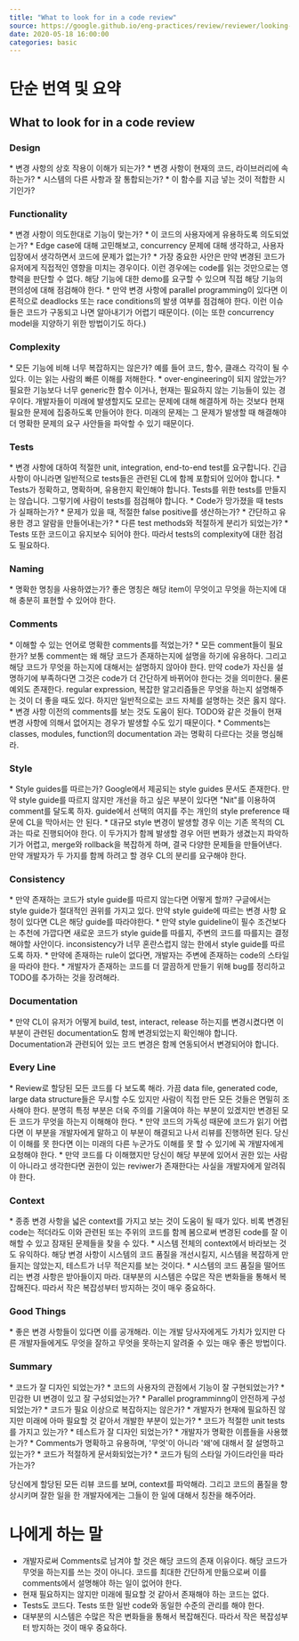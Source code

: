 ```yaml
---
title: "What to look for in a code review"
source: https://google.github.io/eng-practices/review/reviewer/looking-for.html
date: 2020-05-18 16:00:00
categories: basic
---
```

<h1>단순 번역 및 요약</h1>
<h2>What to look for in a code review</h2>
<h3>Design</h3>
* 변경 사항의 상호 작용이 이해가 되는가?
* 변경 사항이 현재의 코드, 라이브러리에 속하는가?
* 시스템의 다른 사항과 잘 통합되는가?
* 이 함수를 지금 넣는 것이 적합한 시기인가?

<h3>Functionality</h3>
* 변경 사항이 의도한대로 기능이 맞는가?
* 이 코드의 사용자에게 유용하도록 의도되었는가?
* Edge case에 대해 고민해보고, concurrency 문제에 대해 생각하고, 사용자 입장에서 생각하면서 코드에 문제가 없는가?
* 가장 중요한 사안은 만약 변경된 코드가 유저에게 직접적인 영향을 미치는 경우이다. 이런 경우에는 code를 읽는 것만으로는 영향력을 판단할 수 없다. 해당 기능에 대한 demo를 요구할 수 있으며 직접 해당 기능의 편의성에 대해 점검해야 한다.
* 만약 변경 사항에 parallel programming이 있다면 이론적으로 deadlocks 또는 race conditions의 발생 여부를 점검해야 한다. 이런 이슈들은 코드가 구동되고 나면 알아내기가 어렵기 때문이다. (이는 또한 concurrency model을 지양하기 위한 방법이기도 하다.)

<h3>Complexity</h3>
* 모든 기능에 비해 너무 복잡하지는 않은가? 예를 들어 코드, 함수, 클래스 각각이 될 수 있다. 이는 읽는 사람의 빠른 이해를 저해한다. 
* over-engineering이 되지 않았는가? 필요한 기능보다 너무 generic한 함수 이거나, 현재는 필요하지 않는 기능들이 있는 경우이다. 개발자들이 미래에 발생할지도 모르는 문제에 대해 해결하게 하는 것보다 현재 필요한 문제에 집중하도록 만들어야 한다. 미래의 문제는 그 문제가 발생할 때 해결해야 더 명확한 문제의 요구 사안들을 파악할 수 있기 때문이다.

<h3>Tests</h3>
* 변경 사항에 대하여 적절한 unit, integration, end-to-end test를 요구합니다. 긴급 사항이 아니라면 일반적으로 tests들은 관련된 CL에 함께 포함되어 있어야 합니다.
* Tests가 정확하고, 명확하며, 유용한지 확인해야 합니다. Tests를 위한 tests를 만들지는 않습니다. 그렇기에 사람이 tests를 점검해야 합니다.
* Code가 망가졌을 때 tests가 실패하는가?
* 문제가 있을 때, 적절한 false positive를 생산하는가?
* 간단하고 유용한 경고 알람을 만들어내는가?
* 다른 test methods와 적절하게 분리가 되었는가?
* Tests 또한 코드이고 유지보수 되어야 한다. 따라서 tests의 complexity에 대한 점검도 필요하다.

<h3>Naming</h3>
* 명확한 명칭을 사용하였는가? 좋은 명칭은 해당 item이 무엇이고 무엇을 하는지에 대해 충분히 표현할 수 있어야 한다. 

<h3>Comments</h3>
* 이해할 수 있는 언어로 명확한 comments를 적었는가?
* 모든 comment들이 필요한가? 보통 comment는 왜 해당 코드가 존재하는지에 설명을 하기에 유용하다. 그리고 해당 코드가 무엇을 하는지에 대해서는 설명하지 않아야 한다. 만약 code가 자신을 설명하기에 부족하다면 그것은 code가 더 간단하게 바뀌어야 한다는 것을 의미한다. 물론 예외도 존재한다. regular expression, 복잡한 알고리즘들은 무엇을 하는지 설명해주는 것이 더 좋을 때도 있다. 하지만 일반적으로는 코드 자체를 설명하는 것은 옳지 않다.
* 변경 사항 이전의 comments를 보는 것도 도움이 된다. TODO와 같은 것들이 현재 변경 사항에 의해서 없어지는 경우가 발생할 수도 있기 때문이다.
* Comments는 classes, modules, function의 documentation 과는 명확히 다르다는 것을 명심해라.

<h3>Style</h3>
* Style guides를 따르는가? Google에서 제공되는 style guides 문서도 존재한다. 만약 style guide를 따르지 않지만 개선을 하고 싶은 부분이 있다면 "Nit"를 이용하여 comment를 달도록 하자. guide에서 선택의 여지를 주는 개인의 style preference 때문에 CL을 막아서는 안 된다.
* 대규모 style 변경이 발생할 경우 이는 기존 목적의 CL과는 따로 진행되어야 한다. 이 두가지가 함께 발생할 경우 어떤 변화가 생겼는지 파악하기가 어렵고, merge와 rollback을 복잡하게 하며, 결국 다양한 문제들을 만들어낸다. 만약 개발자가 두 가지를 함께 하려고 할 경우 CL의 분리를 요구해야 한다.

<h3>Consistency</h3>
* 만약 존재하는 코드가 style guide를 따르지 않는다면 어떻게 할까? 구글에서는 style guide가 절대적인 권위를 가지고 있다. 만약 style guide에 따르는 변경 사항 요청이 있다면 CL은 해당 guide를 따라야한다.
* 만약 style guideline이 필수 조건보다는 추천에 가깝다면 새로운 코드가 style guide를 따를지, 주변의 코드를 따를지는 결정해야할 사안이다. inconsistency가 너무 혼란스럽지 않는 한에서 style guide를 따르도록 하자.
* 만약에 존재하는 rule이 없다면, 개발자는 주변에 존재하는 code의 스타일을 따라야 한다.
* 개발자가 존재하는 코드를 더 깔끔하게 만들기 위해 bug를 정리하고 TODO를 추가하는 것을 장려해라.

<h3>Documentation</h3>
* 만약 CL이 유저가 어떻게 build, test, interact, release 하는지를 변경시켰다면 이 부분이 관련된 documentation도 함께 변경되었는지 확인해야 합니다. Documentation과 관련되어 있는 코드 변경은 함께 연동되어서 변경되어야 합니다.

<h3>Every Line</h3>
* Review로 할당된 모든 코드를 다 보도록 해라. 가끔 data file, generated code, large data structure들은 무시할 수도 있지만 사람이 직접 만든 모든 것들은 면밀히 조사해야 한다. 분명히 특정 부분은 더욱 주의를 기울여야 하는 부분이 있겠지만 변경된 모든 코드가 무엇을 하는지 이해해야 한다. 
* 만약 코드의 가독성 때문에 코드가 읽기 어렵다면 이 부분을 개발자에게 말하고 이 부분이 해결되고 나서 리뷰를 진행하면 된다. 당신이 이해를 못 한다면 이는 미래의 다른 누군가도 이해를 못 할 수 있기에 꼭 개발자에게 요청해야 한다.
* 만약 코드를 다 이해했지만 당신이 해당 부분에 있어서 권한 있는 사람이 아니라고 생각한다면 권한이 있는 reviwer가 존재한다는 사실을 개발자에게 알려줘야 한다.

<h3>Context</h3>
* 종종 변경 사항을 넓은 context를 가지고 보는 것이 도움이 될 때가 있다. 비록 변경된 code는 적더라도 이와 관련된 또는 주위의 코드를 함께 봄으로써 변경된 code를 잘 이해할 수 있고 잠재된 문제들을 찾을 수 있다.
* 시스템 전체의 context에서 바라보는 것도 유익하다. 해당 변경 사항이 시스템의 코드 품질을 개선시킬지, 시스템을 복잡하게 만들지는 않았는지, 테스트가 너무 적은지를 보는 것이다. 
* 시스템의 코드 품질을 떨어뜨리는 변경 사항은 받아들이지 마라. 대부분의 시스템은 수많은 작은 변화들을 통해서 복잡해진다. 따라서 작은 복잡성부터 방지하는 것이 매우 중요하다.

<h3>Good Things</h3>
* 좋은 변경 사항들이 있다면 이를 공개해라. 이는 개발 당사자에게도 가치가 있지만 다른 개발자들에게도 무엇을 잘하고 무엇을 못하는지 알려줄 수 있는 매우 좋은 방법이다.

<h3>Summary</h3>
* 코드가 잘 디자인 되었는가?
* 코드의 사용자의 관점에서 기능이 잘 구현되었는가?
* 민감한 UI 변경이 있고 잘 구성되었는가?
* Parallel programminng이 안전하게 구성되었는가?
* 코드가 필요 이상으로 복잡하지는 않은가?
* 개발자가 현재에 필요하진 않지만 미래에 아마 필요할 것 같아서 개발한 부분이 있는가?
* 코드가 적절한 unit tests를 가지고 있는가?
* 테스트가 잘 디자인 되었는가?
* 개발자가 명확한 이름들을 사용했는가?
* Comments가 명확하고 유용하며, '무엇'이 아니라 '왜'에 대해서 잘 설명하고 있는가?
* 코드가 적절하게 문서화되었는가?
* 코드가 팀의 스타일 가이드라인을 따라가는가?

당신에게 할당된 모든 리뷰 코드를 보며, context를 파악해라. 그리고 코드의 품질을 향상시키며 잘한 일을 한 개발자에게는 그들이 한 일에 대해서 칭찬을 해주어라.

<h1>나에게 하는 말</h1>

* 개발자로써 Comments로 남겨야 할 것은 해당 코드의 존재 이유이다. 해당 코드가 무엇을 하는지를 쓰는 것이 아니다. 코드를 최대한 간단하게 만듦으로써 이를 comments에서 설명해야 하는 일이 없어야 한다.
* 현재 필요하지는 않지만 미래에 필요할 것 같아서 존재해야 하는 코드는 없다.
* Tests도 코드다. Tests 또한 일반 code와 동일한 수준의 관리를 해야 한다.
* 대부분의 시스템은 수많은 작은 변화들을 통해서 복잡해진다. 따라서 작은 복잡성부터 방지하는 것이 매우 중요하다.